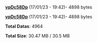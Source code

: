 [**vpDc58Dp**](/data/vpDc58Dp.txt) (17/01/23 - 19:42)- 4898 bytes

[**vpDc58Dp**](/data/vpDc58Dp.txt) (17/01/23 - 19:42)- 4898 bytes

**Total Datas**: 4964

**Total Size**: 30.47 MB / 30.5 MB